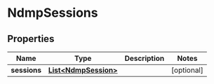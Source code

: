 
# NdmpSessions

## Properties
Name | Type | Description | Notes
------------ | ------------- | ------------- | -------------
**sessions** | [**List&lt;NdmpSession&gt;**](NdmpSession.md) |  |  [optional]



